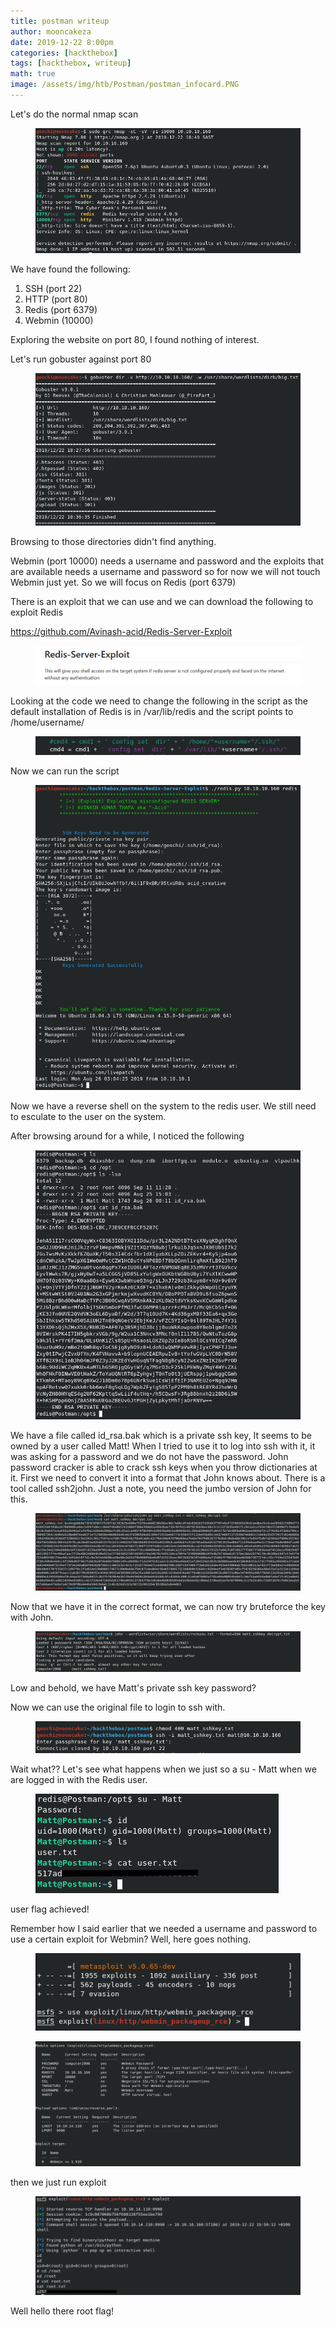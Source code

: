 ```yaml
---
title: postman writeup
author: mooncakeza
date: 2019-12-22 8:00pm
categories: [hackthebox]
tags: [hackthebox, writeup]
math: true
image: /assets/img/htb/Postman/postman_infocard.PNG
---
```


<p>Let's do the normal nmap scan</p>

<figure class="wp-block-image size-large"><img src="/assets/img/htb/Postman/1_nmap.PNG" alt="" class="wp-image-57"/></figure>

<p>We have found the following:</p>

<ol><li>SSH (port 22)</li><li>HTTP (port 80)</li><li>Redis (port 6379)</li><li>Webmin (10000)</li></ol>

<p>Exploring the website on port 80, I found nothing of interest.</p>

<p>Let's run gobuster against port 80</p>

<figure class="wp-block-image size-large"><img src="/assets/img/htb/Postman/2_gobuster.PNG" alt="" class="wp-image-58"/></figure>

<p>Browsing to those directories didn't find anything.</p>

<p>Webmin (port 10000) needs a username and password and the exploits that are available needs a username and password so for now we will not touch Webmin just yet. So we will focus on Redis (port 6379)</p>

<p>There is an exploit that we can use and we can download the following to exploit Redis</p>

<p><a href="https://github.com/Avinash-acid/Redis-Server-Exploit">https://github.com/Avinash-acid/Redis-Server-Exploit</a></p>

<figure class="wp-block-image size-large"><img src="/assets/img/htb/Postman/4_github_redis_exploit.PNG" alt="" class="wp-image-60"/></figure>

<p>Looking at the code we need to change the following in the script as the default installation of Redis is in /var/lib/redis and the script points to /home/username/</p>

<figure class="wp-block-image size-large"><img src="/assets/img/htb/Postman/4_redis_change_dir_exploit.PNG" alt="" class="wp-image-61"/></figure>

<p>Now we can run the script</p>

<figure class="wp-block-image size-large"><img src="/assets/img/htb/Postman/4_redis_exploit.PNG" alt="" class="wp-image-62"/></figure>

<p>Now we have a reverse shell on the system to the redis user. We still need to esculate to the user on the system.</p>

<p>After browsing around for a while, I noticed the following</p>

<figure class="wp-block-image size-large"><img src="/assets/img/htb/Postman/5_matt_key.PNG" alt="" class="wp-image-63"/></figure>

<p>We have a file called id_rsa.bak which is a private ssh key, It seems to be owned by a user called Matt! When I tried to use it to log into ssh with it, it was asking for a password and we do not have the password. John password cracker is able to crack  ssh keys when you throw dictionaries at it. First we need to convert it into a format that John knows about. There is a tool called ssh2john. Just a note, you need the jumbo version of John for this.</p>

<p></p>

<figure class="wp-block-image size-large"><img src="/assets/img/htb/Postman/6_matt_sshkey_decrypt.PNG" alt="" class="wp-image-64"/></figure>

<p>Now that we have it in the correct format, we can now try bruteforce the key with John.</p>

<figure class="wp-block-image size-large"><img src="/assets/img/htb/Postman/7_matt_sshkey_passwd.PNG" alt="" class="wp-image-65"/></figure>

<p>Low and behold, we have Matt's private ssh key password?</p>

<p>Now we can use the original file to login to ssh with.</p>

<figure class="wp-block-image size-large"><img src="/assets/img/htb/Postman/8_matt_ssh_fail.PNG" alt="" class="wp-image-66"/></figure>

<p>Wait what?? Let's see what happens when we just so a su - Matt when we are logged in with the Redis user.</p>

<figure class="wp-block-image size-large"><img src="/assets/img/htb/Postman/9_matt_ssh_user_flag.PNG" alt="" class="wp-image-105"/></figure>

<p>user flag achieved! </p>

<p>Remember how I said earlier that we needed a username and password to use a certain exploit for Webmin? Well, here goes nothing.</p>

<figure class="wp-block-image size-large"><img src="/assets/img/htb/Postman/10_metasploit.PNG" alt="" class="wp-image-68"/></figure>

<figure class="wp-block-image size-large"><img src="/assets/img/htb/Postman/11_exploit_options.PNG" alt="" class="wp-image-69"/></figure>

<p>then we just run exploit</p>

<figure class="wp-block-image size-large"><img src="/assets/img/htb/Postman/11_root_flag.PNG" alt="" class="wp-image-106"/></figure>

<p>Well hello there root flag!</p>
